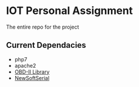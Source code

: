 # IOT Personal Assignment
The entire repo for the project
## Current Dependacies
- php7
- apache2
- [OBD-II Library](https://github.com/stanleyhuangyc/ArduinoOBD)
- [NewSoftSerial](arduiniana.org/libraries/newsoftserial/)
